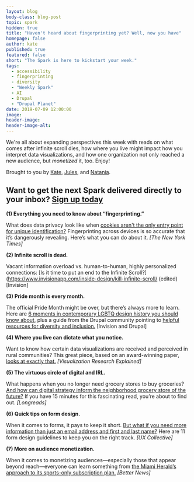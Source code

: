 ```yaml
---
layout: blog
body-class: blog-post
topic: spark
hidden: true
title: "Haven't heard about fingerprinting yet? Well, now you have"
homepage: false
author: kate
published: true
featured: false
short: "The Spark is here to kickstart your week."
tags:
  - accessibility
  - fingerprinting
  - diversity
  - "Weekly Spark"
  - AI
  - Drupal
  - "Drupal Planet"
date: 2019-07-09 12:00:00
image:
header-image:
header-image-alt:
---
```

We're all about expanding perspectives this week with reads on what comes after infinite scroll dies, how where you live might impact how you interpret data visualizations, and how one organization not only reached a new audience, but _monetized_ it, too. Enjoy!

Brought to you by [Kate](https://thinkshout.com/team/kate/), [Jules](https://thinkshout.com/team/jules/), and [Natania](https://thinkshout.com/team/natania/).

## Want to get the next Spark delivered directly to your inbox? [**Sign up today**](http://eepurl.com/dFrmtn)

**(1) Everything you need to know about “fingerprinting.”**

What does data privacy look like when [cookies aren't the only entry point for unique identification?](https://www.nytimes.com/2019/07/03/technology/personaltech/fingerprinting-track-devices-what-to-do.html) Fingerprinting across devices is so accurate that it’s dangerously revealing. Here’s what you can do about it. _[The New York Times]_

**(2) Infinite scroll is dead.**

Vacant information overload vs. human-to-human, highly personalized connections: [Is it time to put an end to the Infinite Scroll?](https://www.invisionapp.com/inside-design/kill-infinite-scroll/ (edited) [Invision]

**(3) Pride month is every month.**

The official Pride Month might be over, but there’s always more to learn. Here are [6 moments in contemporary LGBTQ design history you should know about](https://www.invisionapp.com/inside-design/6-moments-lgbt-design/), plus a guide from the Drupal community pointing to [helpful resources for diversity and inclusion.](https://www.drupaldiversity.com/blog/2019/happy-pride)  [Invision and Drupal]

**(4) Where you live can dictate what you notice.**

Want to know how certain data visualizations are received and perceived in rural communities? This great piece, based on an award-winning paper, [looks at exactly that.](https://medium.com/multiple-views-visualization-research-explained/data-is-personal-what-we-learned-from-42-interviews-in-rural-america-93539f25836d) _[Visualization Research Explained]_

**(5) The virtuous circle of digital and IRL.**

What happens when you no longer need grocery stores to buy groceries? [And how can digital strategy inform the neighborhood grocery store of the future?](https://longreads.com/2019/04/23/the-man-whos-going-to-save-your-grocery-store/) If you have 15 minutes for this fascinating read, you’re about to find out. _[Longreads]_

**(6) Quick tips on form design.**

When it comes to forms, it pays to keep it short. [But what if you need more information than just an email address and first and last name?](https://uxdesign.cc/11-form-design-guidelines-4b2f1c659414) Here are 11 form design guidelines to keep you on the right track. _[UX Collective]_

**(7) More on audience monetization.**

When it comes to monetizing audiences—especially those that appear beyond reach—everyone can learn something from [the Miami Herald’s approach to its sports-only subscription plan.](https://betternews.org/miami-herald-sports-subscription) _[Better News]_

